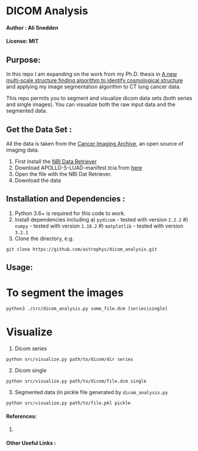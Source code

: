 # DICOM Analysis
#### Author : Ali Snedden
#### License: MIT 
## Purpose:
In this repo I am expanding on the work from my Ph.D. thesis in
[A new multi-scale structure finding algorithm to identify cosmological structure](https://doi.org/10.1016/j.jcp.2015.07.004)
and applying my image segmentation algorithm to CT lung cancer data.

This repo permits you to segment and visualize dicom data sets (both series and single
images). You can visualize both the raw input data and the segmented data.

## Get the Data Set :
All the data is taken from the [Cancer Imaging Archive](https://www.cancerimagingarchive.net/),
an open source of imaging data.
1. First install the [NBI Data Retriever](https://wiki.cancerimagingarchive.net/display/NBIA/Downloading+TCIA+Images)
2. Download APOLLO-5-LUAD-manifest.tcia from [here](https://wiki.cancerimagingarchive.net/display/Public/APOLLO-5-LUAD)
3. Open the file with the NBI Dat Retriever. 
4. Download the data 


## Installation and Dependencies :
1. Python 3.6+ is required for this code to work.
2. Install dependencies including 
    a) `pydicom` - tested with version `2.2.2`
    #) `numpy` - tested with version `1.18.2`
    #) `matplotlib` - tested with version `3.2.1`
3. Clone the directory, e.g.
```
git clone https://github.com/astrophys/dicom_analysis.git
```

## Usage:
# To segment the images
```
python3 ./src/dicom_analysis.py some_file.dcm [series|single]
```
# Visualize
1. Dicom series
```
python src/visualize.py path/to/dicom/dir series
```
2. Dicom single
```
python src/visualize.py path/to/dicom/file.dcm single
```
3. Segmented data (in pickle file generated by `dicom_analysis.py`
```
python src/visualize.py path/to/file.pkl pickle
```


<!-- 5. Mention Runge-Kutta integration of DE's from OSU/IDE paper -->

#### References:
1. 

#### Other Useful Links :  
